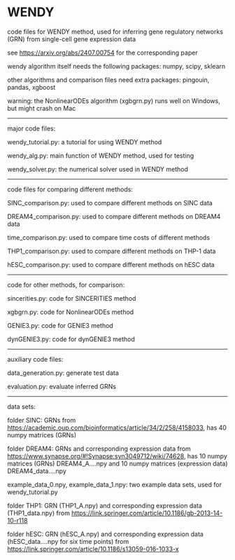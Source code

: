 # WENDY
code files for WENDY method, used for inferring gene regulatory networks (GRN) from single-cell gene expression data

see https://arxiv.org/abs/2407.00754 for the corresponding paper

wendy algorithm itself needs the following packages: numpy, scipy, sklearn

other algorithms and comparison files need extra packages: pingouin, pandas, xgboost

warning: the NonlinearODEs algorithm (xgbgrn.py) runs well on Windows, but might crash on Mac

-----------------------------------------------------------
major code files:

wendy_tutorial.py: a tutorial for using WENDY method

wendy_alg.py: main function of WENDY method, used for testing

wendy_solver.py: the numerical solver used in WENDY method

-----------------------------------------------------------
code files for comparing different methods:

SINC_comparison.py: used to compare different methods on SINC data

DREAM4_comparison.py: used to compare different methods on DREAM4 data

time_comparison.py: used to compare time costs of different methods

THP1_comparison.py: used to compare different methods on THP-1 data

hESC_comparison.py: used to compare different methods on hESC data

-----------------------------------------------------------
code for other methods, for comparison:

sincerities.py: code for SINCERITIES method

xgbgrn.py: code for NonlinearODEs method

GENIE3.py: code for GENIE3 method

dynGENIE3.py: code for dynGENIE3 method

-----------------------------------------------------------
auxiliary code files:

data_generation.py: generate test data

evaluation.py: evaluate inferred GRNs

-----------------------------------------------------------
data sets:

folder SINC: GRNs from https://academic.oup.com/bioinformatics/article/34/2/258/4158033, has 40 numpy matrices (GRNs)

folder DREAM4: GRNs and corresponding expression data from https://www.synapse.org/#!Synapse:syn3049712/wiki/74628, has 10 numpy matrices (GRNs) DREAM4_A....npy and 10 numpy matrices (expression data) DREAM4_data....npy

example_data_0.npy, example_data_1.npy: two example data sets, used for wendy_tutorial.py

folder THP1: GRN (THP1_A.npy) and corresponding expression data (THP1_data.npy) from https://link.springer.com/article/10.1186/gb-2013-14-10-r118

folder hESC: GRN (hESC_A.npy) and corresponding expression data (hESC_data....npy for six time points) from https://link.springer.com/article/10.1186/s13059-016-1033-x

